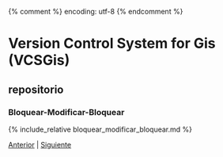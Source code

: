 {% comment %} encoding: utf-8 {% endcomment %}

# Version Control System for Gis (VCSGis)

## repositorio

### Bloquear-Modificar-Bloquear

{% include_relative bloquear_modificar_bloquear.md %}
 
[Anterior](modelos_de_versionado_t.md) | [Siguiente](../copiar_modificar_fusionar_t.md)
